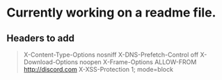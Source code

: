# Currently working on a readme file.


## Headers to add
> X-Content-Type-Options
>	nosniff
> X-DNS-Prefetch-Control
>	off
> X-Download-Options
> 	noopen
> X-Frame-Options
> 	ALLOW-FROM http://discord.com
> X-XSS-Protection
>	1; mode=block